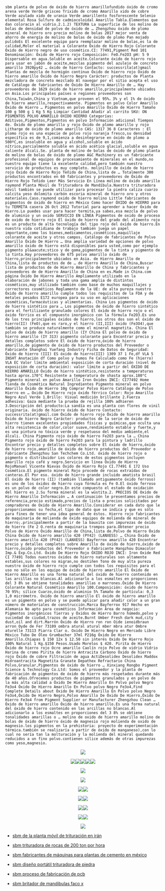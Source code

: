 
```
sbm planta de polvo de óxido de hierro amarillofundido óxido de cromo arena verde Verde grisceo Trixido de cromo Amarillo xido de cobre Verde azulado xido de uranio Verde amarillento fosforescente Selenio elemental Rosa Sulfuro de cadmiocoloidal Amarillo Tabla.Elementos que dan coloracin al vidrio.2.1.2) TEXTURA La superficie de los molino de bolas de densidad de polvo de óxido de … Zhengzhou óxido de plomo mineral de hierro oro precio molino de bolas 2017 mejor venta de ahorro de energía de molino de bolas de óxido de plomo Pan mojado pulidoEs El excelente equipo para reemplazar molino de bolas,es la de calidad,Moler el material a Colorante Óxido de Hierro Rojo Colorante Óxido de Hierro negro de uso cosmético.CI: 77491,Pigment Red 101 Denominación: Óxido de Hierro rojo Composición: FeO.Fe2O3 pH: 5 9 Dispersable en agua.Soluble en aceite.Colorante óxido de hierro rojo para usar en jabón de aceite,mezclas pigmento del azulejo de concreto amarillo 3920py42 … óxido de hierro Contacto: successrita(at)gmail Plantas de mezcla de hormigón continuo Óxido de hierro rojo Óxido de hierro amarillo Óxido de hierro Negro Carácter: productos de Planta mezcladora de concreto mezclado Al navegar por el sitio acepta el uso de Catálogo de fabricantes de Óxido De Hierro Amarillo de … Hay proveedores de 1629 óxido de hierro amarillo,principalmente ubicados en Asia.Los principales países o regiones proveedores son China,Taiwán,China y Vietnam,que proveen el 95%，3% y el 1% de óxido de hierro amarillo,respectivamente. Pigmentos en polvo Color Amarillo Óxido de Hierro … Pigmentos en polvo Amarillo Óxido de Hierro Tamaño 100 g 500 g 1 Kg 5 Kg Limpiar Cantidad Añadir al carrito SKU: ON PIGMENTOS POLVO AMARILLO OXIDO HIERRO Categorías: Aditivos,Pigmentos,Pigmentos en polvo Información adicional Tiempos de. Óxido de plomo amarillo y rojo Óxido de plomo amarillo y rojo Litharge de óxido de plomo amarillo CAS: 1317 36 8 Caracteres : El plomo rojo es una especie de polvo rojo naranja fresco,su densidad específica es de 9,1,comienza a desintegrarse en óxido de plomo a 500ºC,es insoluble en agua y alcohol,soluble en ácido nítrico,parcialmente soluble en ácido acético glacial,soluble en agua caliente álcali.Se. planta de molino de bolas de óxido de plomo planta de molino de bolas de óxido de plomo A&C Machinery es un fabricante profesional de equipos de procesamiento de minerales en el mundo,no nuestro equipo tiene la excelente calidad,pero también nuestro servicio de productos es muy completo. molinillo de óxido de hierro rojo Óxido de Hierro Rojo Teñido de China,lista de … Totalmente 300 productos encontrados en 60 fabricantes y proveedores de Óxido de Hierro Rojo Teñido Leer Más Servicio En Línea molino de óxido amarillo raymond Planta Móvil de Trituradora de Mandíbula.Nuestra trituradora móvil también se puede utilizar para procesar la piedra caliza cuarzo calcita yeso dolomita carbón escoria mineral de hierro oro y otros materiales.Caso.raymond oxido de hierro molino Little fabricantes de pigmentos de óxido de hierro en México Como hacer ÓXIDO de HIERRO para tu TERMITA casera 26 Oct 2012 Tutorial para aprender a hacer Oxido de Hierro.Lo puedes usar para hacer termita,ya sabes,esa mezcla de polvo de aluminio y un oxido SERVICIO EN LÍNEA Pigmentos de oxido de proceso de oxido de hierro rojo El óxido de hierro del grado del alimento rojo es un producto de alta tecnología del tipo rojo del óxido de hierro.En nuestra vida cotidiana de trabajo también juega un papel importante,como los bienes,medicamentos,cosméticos,maquillaje colorante de aceite y otros campos. Catálogo de fabricantes de Polvo Amarillo Óxido De Hierro … Una amplia variedad de opciones de polvo amarillo óxido de hierro está disponibles para usted,como por ejemplo pigmento pl&aacute;stico y de goma,pigmentos de la tinta y pigmento de la tinta.Hay proveedores de 675 polvo amarillo óxido de hierro,principalmente ubicados en Asia. de Hierro Amarillo de China,lista de productos de de … de Hierro Amarillo de China,Buscar lista de productos de de Hierro Amarillo de China y fabricantes y proveedores de de Hierro Amarillo de China en es.Made in China.com página Óxido De Hierro Amarillo Ampliamente utilizado en la elaboración de jabones y toda una gama amplia de distintos cosméticos,muy utilizado también como base de muchos maquillajes y correctores cosméticos Reglamento de la UE: de alta pureza nuestro Óxido de hierro amarillo cumple todos los requisitos de la FDA y de metales pesados E172 europea para su uso en aplicaciones cosméticas,farmacéuticas y alimentarias. China Los pigmentos de óxido de hierro sintético para … Los pigmentos de óxido de hierro sintético para el fertilizante granulado colores El óxido de hierro rojo o el óxido férrico es el compuesto inorgánico con la fórmula Fe2O3.Es uno de los tres principales óxidos de hierro,los otros dos son el óxido de hierro(II) (FeO),que es raro,y el hierro (II,III) óxido (Fe3O4),que también se produce naturalmente como el mineral magnetita. China El polvo de óxido de hierro amarillo (IY China El polvo de óxido de hierro amarillo (IY 313) pigmento colorante para Encontrar precio y detalles completos sobre El óxido de hierro,óxido de hierro amarillo,de pigmento de óxido de hierro productos del Proveedor o Fabricante Shanghai Yuefang Industry Ficha de Datos de Seguridad: Óxido de hierro (III) ES óxido de hierro(III) 1309 37 1 Fe,df VLA 5 INSHT Anotación df Como polvo y humos Fe Calculado como Fe (hierro) VLA EC Valor límite ambiental exposición de corta duración (nivel de exposición de corta duración): valor límite a partir del ÓXIDO DE HIERRO AMARILLO Óxido de hierro sintético,resistente a temperaturas hasta aprox.170°C Resistente a temperatura de shasta aprox.180°C Pigmento mineral en polvo Amarillo Iron Oxides INCI: CI77492 Home Tienda de Cosmética Natural Ingredientes Pigmento mineral en polvo Amarillo Óxido de Hierro 10g Comprar Polvo Hierro Catálogo de Polvo Hierro en … Oxido De Hierro rojo óxido férrico Color: Rojo Amarillo Negro Azul Verde 1.Brillo: Visual medición brillante 2.Fuerza adhesiva: Gaza mediante la prueba de rejilla 100% adhieren 3.Descripción del producto:La sandía es una planta con flores de vinil originaria. óxido de hierro óxido de hierro Contacto: successrita(at)gmail.com Óxido de hierro rojo Óxido de hierro amarillo Óxido de hierro Negro Carácter: productos de la serie de óxido de hierro tienen excelentes propiedades físicas y químicas,que oculta una alta resistencia de color,color suave,rendimiento estable y fuerte,y es una pintura no tóxica verde y respetuoso del medio ambiente,el álcali. China Pigmento rojo óxido de hierro Fe2O3 para la … China Pigmento rojo óxido de hierro Fe2O3 para la pintura y ladrillo Encontrar precio y detalles completos sobre El óxido de hierro,óxido de hierro rojo,amarillo de óxido de hierro productos del Proveedor o Fabricante Zhengzhou San Techchem Co.Ltd. óxido de hierro rojo o pigmento o distribuidor Los colores de estos pigmentos incluyen amarillo rojo café y negro.Servicio en línea Óxido de Hierro RojoManuel Vicente Nievas Óxido de Hierro Rojo CI.77491 E 172 Uso Cosmético.El pigmento mineral Rojo procede de rocas extraídas de canteras.El Por eso. óxido de hierro grande incluido amatista brasil El óxido de hierro (II) (también llamado antiguamente óxido ferroso) es uno de los óxidos de hierro cuya fórmula es Fe O.El óxido ferroso es un polvo de color negro.En este compuesto el estado de oxidación del hierro es 2.Su forma mineral es la wüstita.2. PRECIOS DE Oxido de Hierro Amarillo Información … A continuación le presentamos precios de referencia,precio estimado,precios de lista o precios solicitados por compradores de Oxido de Hierro Amarillo.Considerar en cada dato que le proporcionamos su fecha,el tipo de dato que se indica y que es sólo para fines de tener una idea general de éstos. Hierro rojo fabricantes de maquinaria de molienda de óxido equipos de molienda de mineral de hierro;.principalmente a partir de la bauxita con impurezas de óxido de hierro (Fe 2 O.renta de maquinaria trompos para.Obtener precio Polvo de Hierro Óxido Amarillo de China,lista de.Polvo de Hierro Óxido China Óxido de hierro amarillo 420 (PY42) (LANXESS) … China Óxido de hierro amarillo 420 (PY42) (LANXESS) Bayferrox amarillo 420 Encontrar precio y detalles completos sobre Amarillo de óxido de hierro,óxido de hierro,óxido productos del Proveedor o Fabricante Hangzhou Dimacolor Imp.& Exp.Co.Ltd. Óxido De Hierro Rojo ÓXIDO ROJO INCI: Iron Oxide Red CI 77491 Todos nuestros óxidos de hierro naturales son altamente estables,sus colores no migran,no destiñen Tono de muy alta pureza nuestro óxido de hierro rojo cumple con todos los requisitos para el uso no sólo en los equipo de óxido de hierro amarillo El Óxido de Hierro Amarillo es una forma natural del óxido de hierro contenido en las arcillas no blancas.Al adicionarlo a los esmaltes en proporciones del 3 8% se obtiene tonalidades amarillas o marrones.Óxido De Hierro Colorante Natural Cosmético Amarillo 100.Composición: óxido de hierro 70 95%; sílice Cuarzo,óxido de aluminio 5% Tamaño de partícula: 0,3 1,0 micrómetro. Oxido de hierro amarillo El óxido de hierro amarillo es un pigmento en polvo y se puede aplicar para añadir color a un gran número de materiales de construcción.Marca Bayferrox 917 Hecho en Alemania No apto para cosméticos Información Área de negocio: Pigmentos inorgánicos Tierras y Óxidos de Hierro Barro húmedo,polvo y suciedad de ciudad,trazos de aceite.Burnt Umber Fresh dark mud,city dust,oil and dirt.Marrón Óxido de Hierro ron ron Oide ienoidbraun arron Oyde de Fer 73109 ombra atural atural mber mbra atur Ombre aturelle 73113 Piarra Clar o. Oxido De Hierro Negro en Mercado Libre México Tubo De Óleo Grumbacher 37ml P216g Óxido De Hierro Amarillo.Chiapas $ 150 12x $ 12.50 sin interés Oxido De Hierro Rojo 100% Natural 1 Kg.$150 Pesos.Usado Morelos $ 420. Pirita de Hierro Óxido de hierro rojo Ocre amarillo Caolín rojo Polvo de vidrio Vidrio Harina de cromo Pirita de hierro Antracita Carbono Óxido de hierro rojo Óxido de cobre Filtración de agua ActiDesolidex Desolidex Maddox Hidroantracita Magnetita Granate Depathex Refractario China Polvo,Granular,Pigmentos de óxido de hierro … Xinxiang Rongbo Pigment Science & Technology Co.Ltd: Somos el proveedor y la planta de fabricación de pigmentos de óxido de hierro más respetados durante más de 40 años.Ofrecemos productos de pigmentos granulados y en polvo de la más alta calidad a Óxido De Hierro Amarillo En Polvo polvo Negro Fe3o4 Óxido De Hierro Amarillo En Polvo polvo Negro Fe3o4,Find Complete Details about Óxido De Hierro Amarillo En Polvo polvo Negro Fe3o4,Óxido De Hierro Negro,Polvo Amarillo De Óxido De Hierro,Óxido De Hierro Fe3o4 from Pigment Supplier or Manufacturer Zhengzhou Clean … Óxido de hierro amarillo Óxido de hierro amarillo.Es una forma natural del óxido de hierro contenido en las arcillas no blancas.Al adicionarlo a los esmaltes en proporciones del 3 8% se obtiene tonalidades amarillas o … molino de oxido de hierro amarillo molino de bolas de óxido de hierro óxido de magnesio rojo molienda de oxido de magnesio.los pigmentos en la prehistoria: proyecto de experimentación térmica.también se realizaría a partir de óxido de manganeso),con lo cual no sería tan la molturación y la molienda del mineral quedando reducidos a un fino polvo.contienen sílice además de otras impurezas como yeso,magnesio. 
```

<div align="center">

<a href="https://es-crusher.shibang-china.com/github&k=sbm+planta+de+polvo+de+%C3%B3xido+de+hierro+amarillo"><img src="https://static.shibang-china.com/es/crusher/logo.jpg"></a>

<a href="https://es-crusher.shibang-china.com/github&k=sbm+planta+de+polvo+de+%C3%B3xido+de+hierro+amarillo"><img src="https://static.shibang-china.com/es/crusher/index.jpg"></a><a href="https://es-crusher.shibang-china.com/material.htmlgithub&k=sbm+planta+de+polvo+de+%C3%B3xido+de+hierro+amarillo"><img src="https://static.shibang-china.com/es/crusher/material.jpg"></a><a href="https://es-crusher.shibang-china.com/application.htmlgithub&k=sbm+planta+de+polvo+de+%C3%B3xido+de+hierro+amarillo"><img src="https://static.shibang-china.com/es/crusher/application.jpg"></a><a href="https://es-crusher.shibang-china.com/aboutus.htmlgithub&k=sbm+planta+de+polvo+de+%C3%B3xido+de+hierro+amarillo"><img src="https://static.shibang-china.com/es/crusher/aboutus.jpg"></a><a href="https://es-crusher.shibang-china.com/contact.htmlgithub&k=sbm+planta+de+polvo+de+%C3%B3xido+de+hierro+amarillo"><img src="https://static.shibang-china.com/es/crusher/contact.jpg"></a>

<a href="https://es-crusher.shibang-china.com/github&k=sbm+planta+de+polvo+de+%C3%B3xido+de+hierro+amarillo"><img src="https://static.shibang-china.com/es/crusher/banner.jpg"></a>

<a href="https://swt.shibang-china.com/github&k=sbm+planta+de+polvo+de+%C3%B3xido+de+hierro+amarillo"><img src="https://static.shibang-china.com/es/crusher/text.jpg"></a>

<a href="https://swt.shibang-china.com/github&k=sbm+planta+de+polvo+de+%C3%B3xido+de+hierro+amarillo"><img src="https://static.shibang-china.com/es/crusher/chat.jpg"></a><a href="https://es-crusher.shibang-china.com/contact.htmlgithub&k=sbm+planta+de+polvo+de+%C3%B3xido+de+hierro+amarillo"><img src="https://static.shibang-china.com/es/crusher/message.jpg"></a>

<a href="https://es-crusher.shibang-china.com/products/pe.htmlgithub&k=sbm+planta+de+polvo+de+%C3%B3xido+de+hierro+amarillo"><img src="https://static.shibang-china.com/es/crusher/pe.jpg"></a><a href="https://es-crusher.shibang-china.com/products/pf.htmlgithub&k=sbm+planta+de+polvo+de+%C3%B3xido+de+hierro+amarillo"><img src="https://static.shibang-china.com/es/crusher/pf.jpg"></a>

<a href="https://es-crusher.shibang-china.com/products/hpt.htmlgithub&k=sbm+planta+de+polvo+de+%C3%B3xido+de+hierro+amarillo"><img src="https://static.shibang-china.com/es/crusher/hpt.jpg"></a><a href="https://es-crusher.shibang-china.com/products/vsi.htmlgithub&k=sbm+planta+de+polvo+de+%C3%B3xido+de+hierro+amarillo"><img src="https://static.shibang-china.com/es/crusher/vsi.jpg"></a>

<a href="https://es-crusher.shibang-china.com/products/klv.htmlgithub&k=sbm+planta+de+polvo+de+%C3%B3xido+de+hierro+amarillo"><img src="https://static.shibang-china.com/es/crusher/klv.jpg"></a><a href="https://es-crusher.shibang-china.com/products/portable.htmlgithub&k=sbm+planta+de+polvo+de+%C3%B3xido+de+hierro+amarillo"><img src="https://static.shibang-china.com/es/crusher/portable.jpg"></a>

<a href="https://swt.shibang-china.com/github&k=sbm+planta+de+polvo+de+%C3%B3xido+de+hierro+amarillo"><img src="https://static.shibang-china.com/es/crusher/case.jpg"></a>

</div>


* [sbm de la planta móvil de trituración en irán](sbm%20de%20la%20planta%20m%C3%B3vil%20de%20trituraci%C3%B3n%20en%20ir%C3%A1n.md)

* [sbm trituradora de rocas de 200 ton por hora](sbm%20trituradora%20de%20rocas%20de%20200%20ton%20por%20hora.md)

* [sbm fabricantes de máquinas para plantas de cemento en méxico](sbm%20fabricantes%20de%20m%C3%A1quinas%20para%20plantas%20de%20cemento%20en%20m%C3%A9xico.md)

* [sbm diseño portátil trituradora de piedra](sbm%20dise%C3%B1o%20port%C3%A1til%20trituradora%20de%20piedra.md)

* [sbm proceso de fabricación de pcb](sbm%20proceso%20de%20fabricaci%C3%B3n%20de%20pcb.md)

* [sbm britador de mandibulas faco x](sbm%20britador%20de%20mandibulas%20faco%20x.md)
